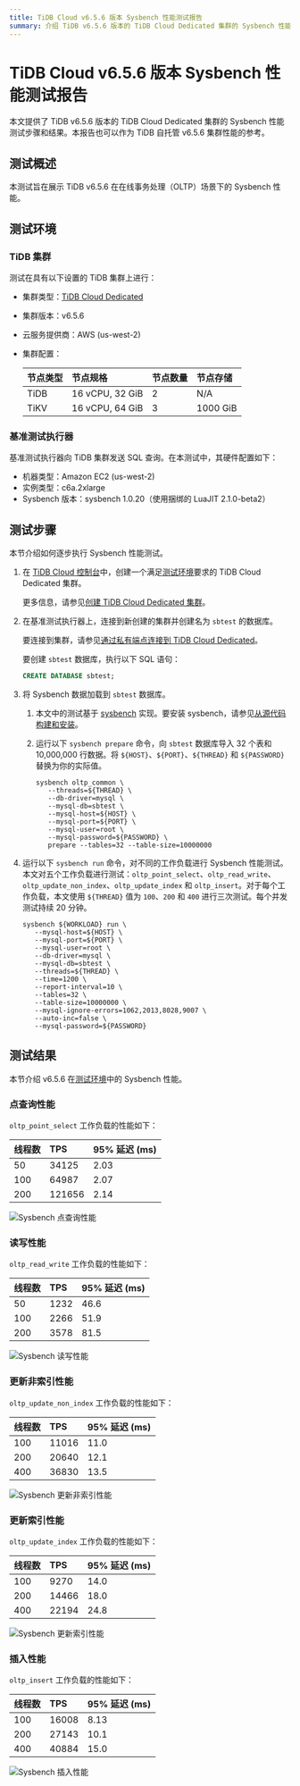 ```yaml
---
title: TiDB Cloud v6.5.6 版本 Sysbench 性能测试报告
summary: 介绍 TiDB v6.5.6 版本的 TiDB Cloud Dedicated 集群的 Sysbench 性能测试结果。
---
```


# TiDB Cloud v6.5.6 版本 Sysbench 性能测试报告

本文提供了 TiDB v6.5.6 版本的 TiDB Cloud Dedicated 集群的 Sysbench 性能测试步骤和结果。本报告也可以作为 TiDB 自托管 v6.5.6 集群性能的参考。

## 测试概述

本测试旨在展示 TiDB v6.5.6 在在线事务处理（OLTP）场景下的 Sysbench 性能。

## 测试环境

### TiDB 集群

测试在具有以下设置的 TiDB 集群上进行：

- 集群类型：[TiDB Cloud Dedicated](/tidb-cloud/select-cluster-tier.md#tidb-cloud-dedicated)
- 集群版本：v6.5.6
- 云服务提供商：AWS (us-west-2)
- 集群配置：

   | 节点类型 | 节点规格       | 节点数量 | 节点存储 |
   | :-------- | :-------------- | :------------ | :----------- |
   | TiDB      | 16 vCPU, 32 GiB | 2             | N/A          |
   | TiKV      | 16 vCPU, 64 GiB | 3             | 1000 GiB     |

### 基准测试执行器

基准测试执行器向 TiDB 集群发送 SQL 查询。在本测试中，其硬件配置如下：

- 机器类型：Amazon EC2 (us-west-2)
- 实例类型：c6a.2xlarge
- Sysbench 版本：sysbench 1.0.20（使用捆绑的 LuaJIT 2.1.0-beta2）

## 测试步骤

本节介绍如何逐步执行 Sysbench 性能测试。

1. 在 [TiDB Cloud 控制台](https://tidbcloud.com/)中，创建一个满足[测试环境](#tidb-集群)要求的 TiDB Cloud Dedicated 集群。

   更多信息，请参见[创建 TiDB Cloud Dedicated 集群](/tidb-cloud/create-tidb-cluster.md)。

2. 在基准测试执行器上，连接到新创建的集群并创建名为 `sbtest` 的数据库。

   要连接到集群，请参见[通过私有端点连接到 TiDB Cloud Dedicated](/tidb-cloud/set-up-private-endpoint-connections.md)。

   要创建 `sbtest` 数据库，执行以下 SQL 语句：

   ```sql
   CREATE DATABASE sbtest;
   ```

3. 将 Sysbench 数据加载到 `sbtest` 数据库。

   1. 本文中的测试基于 [sysbench](https://github.com/akopytov/sysbench) 实现。要安装 sysbench，请参见[从源代码构建和安装](https://github.com/akopytov/sysbench#building-and-installing-from-source)。

   2. 运行以下 `sysbench prepare` 命令，向 `sbtest` 数据库导入 32 个表和 10,000,000 行数据。将 `${HOST}`、`${PORT}`、`${THREAD}` 和 `${PASSWORD}` 替换为你的实际值。

      ```shell
      sysbench oltp_common \
         --threads=${THREAD} \
         --db-driver=mysql \
         --mysql-db=sbtest \
         --mysql-host=${HOST} \
         --mysql-port=${PORT} \
         --mysql-user=root \
         --mysql-password=${PASSWORD} \
         prepare --tables=32 --table-size=10000000
      ```

4. 运行以下 `sysbench run` 命令，对不同的工作负载进行 Sysbench 性能测试。本文对五个工作负载进行测试：`oltp_point_select`、`oltp_read_write`、`oltp_update_non_index`、`oltp_update_index` 和 `oltp_insert`。对于每个工作负载，本文使用 `${THREAD}` 值为 `100`、`200` 和 `400` 进行三次测试。每个并发测试持续 20 分钟。

   ```shell
   sysbench ${WORKLOAD} run \
      --mysql-host=${HOST} \
      --mysql-port=${PORT} \
      --mysql-user=root \
      --db-driver=mysql \
      --mysql-db=sbtest \
      --threads=${THREAD} \
      --time=1200 \
      --report-interval=10 \
      --tables=32 \
      --table-size=10000000 \
      --mysql-ignore-errors=1062,2013,8028,9007 \
      --auto-inc=false \
      --mysql-password=${PASSWORD}
   ```

## 测试结果

本节介绍 v6.5.6 在[测试环境](#测试环境)中的 Sysbench 性能。

### 点查询性能

`oltp_point_select` 工作负载的性能如下：

| 线程数 | TPS    | 95% 延迟 (ms) |
| :------ | :----- | :--------------- |
| 50      | 34125  | 2.03             |
| 100     | 64987  | 2.07             |
| 200     | 121656 | 2.14             |

![Sysbench 点查询性能](/media/tidb-cloud/v6.5.6-oltp_select_point.png)

### 读写性能

`oltp_read_write` 工作负载的性能如下：

| 线程数 | TPS  | 95% 延迟 (ms) |
| :------ | :--- | :--------------- |
| 50      | 1232 | 46.6             |
| 100     | 2266 | 51.9             |
| 200     | 3578 | 81.5             |

![Sysbench 读写性能](/media/tidb-cloud/v6.5.6-oltp_read_write.png)

### 更新非索引性能

`oltp_update_non_index` 工作负载的性能如下：

| 线程数 | TPS   | 95% 延迟 (ms) |
| :------ | :---- | :--------------- |
| 100     | 11016 | 11.0             |
| 200     | 20640 | 12.1             |
| 400     | 36830 | 13.5             |

![Sysbench 更新非索引性能](/media/tidb-cloud/v6.5.6-oltp_update_non_index.png)

### 更新索引性能

`oltp_update_index` 工作负载的性能如下：

| 线程数 | TPS   | 95% 延迟 (ms) |
| :------ | :---- | :--------------- |
| 100     | 9270  | 14.0             |
| 200     | 14466 | 18.0             |
| 400     | 22194 | 24.8             |

![Sysbench 更新索引性能](/media/tidb-cloud/v6.5.6-oltp_update_index.png)

### 插入性能

`oltp_insert` 工作负载的性能如下：

| 线程数 | TPS   | 95% 延迟 (ms) |
| :------ | :---- | :--------------- |
| 100     | 16008 | 8.13             |
| 200     | 27143 | 10.1             |
| 400     | 40884 | 15.0             |

![Sysbench 插入性能](/media/tidb-cloud/v6.5.6-oltp_insert.png)
